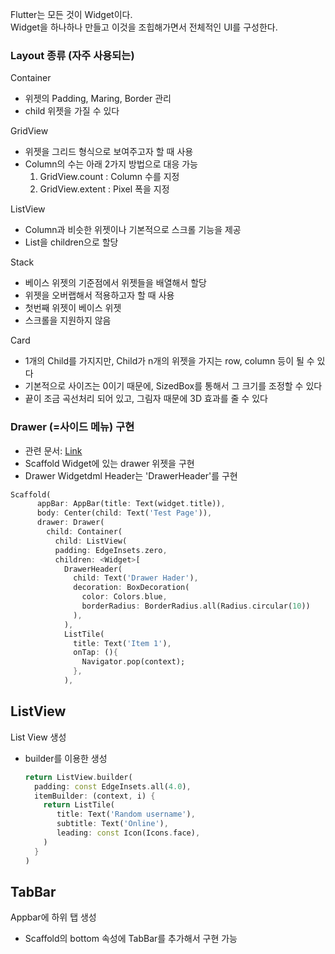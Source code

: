 Flutter는 모든 것이 Widget이다.<br>
Widget을 하나하나 만들고 이것을 조힙해가면서 전체적인 UI를 구성한다. 

### Layout 종류 (자주 사용되는)
Container
 - 위젯의 Padding, Maring, Border 관리
 - child 위젯을 가질 수 있다

GridView
 - 위젯을 그리드 형식으로 보여주고자 할 때 사용
 - Column의 수는 아래 2가지 방법으로 대응 가능
    1. GridView.count : Column 수를 지정
    2. GridView.extent : Pixel 폭을 지정

ListView
 - Column과 비슷한 위젯이나 기본적으로 스크롤 기능을 제공
 - List<Widget>을 children으로 할당

Stack
 - 베이스 위젯의 기준점에서 위젯들을 배열해서 할당 
 - 위젯을 오버랩해서 적용하고자 할 때 사용
 - 첫번째 위젯이 베이스 위젯
 - 스크롤을 지원하지 않음

Card
 - 1개의 Child를 가지지만, Child가 n개의 위젯을 가지는 row, column 등이 될 수 있다
 - 기본적으로 사이즈는 0이기 때문에, SizedBox를 통해서 그 크기를 조정할 수 있다
 - 끝이 조금 곡선처리 되어 있고, 그림자 때문에 3D 효과를 줄 수 있다
   
### Drawer (=사이드 메뉴) 구현
- 관련 문서: [Link](https://flutter.io/docs/cookbook/design/drawer)
- Scaffold Widget에 있는 drawer 위젯을 구현
- Drawer Widgetdml Header는 'DrawerHeader'를 구현
```dart
Scaffold(
      appBar: AppBar(title: Text(widget.title)),
      body: Center(child: Text('Test Page')),
      drawer: Drawer(
        child: Container(
          child: ListView(
          padding: EdgeInsets.zero,
          children: <Widget>[
            DrawerHeader(
              child: Text('Drawer Hader'),
              decoration: BoxDecoration(
                color: Colors.blue,
                borderRadius: BorderRadius.all(Radius.circular(10))
              ),
            ),
            ListTile(
              title: Text('Item 1'),
              onTap: (){
                Navigator.pop(context);
              },
            ),
```

## ListView
List View 생성
- builder를 이용한 생성
   ```dart
   return ListView.builder(
     padding: const EdgeInsets.all(4.0),
     itemBuilder: (context, i) {
       return ListTile(
          title: Text('Random username'),
          subtitle: Text('Online'),
          leading: const Icon(Icons.face),
       )
     }
   )
   ```

## TabBar
Appbar에 하위 탭 생성
- Scaffold의 bottom 속성에 TabBar를 추가해서 구현 가능
